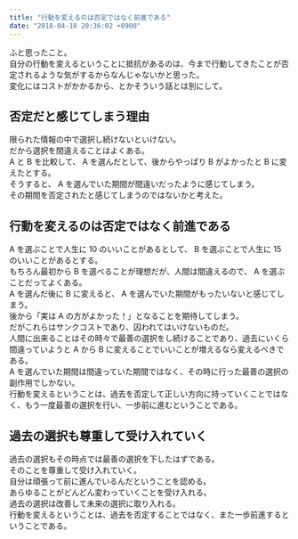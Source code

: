 ```yaml
---
title: "行動を変えるのは否定ではなく前進である"
date: "2018-04-18 20:36:02 +0900"
---
```


ふと思ったこと。  
自分の行動を変えるということに抵抗があるのは、今まで行動してきたことが否定されるような気がするからなんじゃないかと思った。  
変化にはコストがかかるから、とかそういう話とは別にして。

## 否定だと感じてしまう理由

限られた情報の中で選択し続けないといけない。  
だから選択を間違えることはよくある。  
A と B を比較して、 A を選んだとして、後からやっぱり B がよかったと B に変えたとする。  
そうすると、 A を選んでいた期間が間違いだったように感じてしまう。  
その期間を否定されたと感じてしまうのではないかと考えた。

## 行動を変えるのは否定ではなく前進である  

A を選ぶことで人生に 10 のいいことがあるとして、 B を選ぶことで人生に 15 のいいことがあるとする。  
もちろん最初から B を選べることが理想だが、人間は間違えるので、 A を選ぶことだってよくある。  
A を選んだ後に B に変えると、 A を選んでいた期間がもったいないと感じてしまう。  
後から「実は A の方がよかった！」となることを期待してしまう。  
だがこれらはサンクコストであり、囚われてはいけないものだ。  
人間に出来ることはその時々で最善の選択をし続けることであり、過去にいくら間違っていようと A から B に変えることでいいことが増えるなら変えるべきである。  
A を選んでいた期間は間違っていた期間ではなく、その時に行った最善の選択の副作用でしかない。  
行動を変えるということは、過去を否定して正しい方向に持っていくことではなく、もう一度最善の選択を行い、一歩前に進むということである。

## 過去の選択も尊重して受け入れていく

過去の選択もその時点では最善の選択を下したはずである。  
そのことを尊重して受け入れていく。  
自分は頑張って前に進んでいるんだということを認める。  
あらゆることがどんどん変わっていくことを受け入れる。  
過去の選択は改善して未来の選択に取り入れる。  
行動を変えるということは、過去を否定することではなく、また一歩前進するということである。
